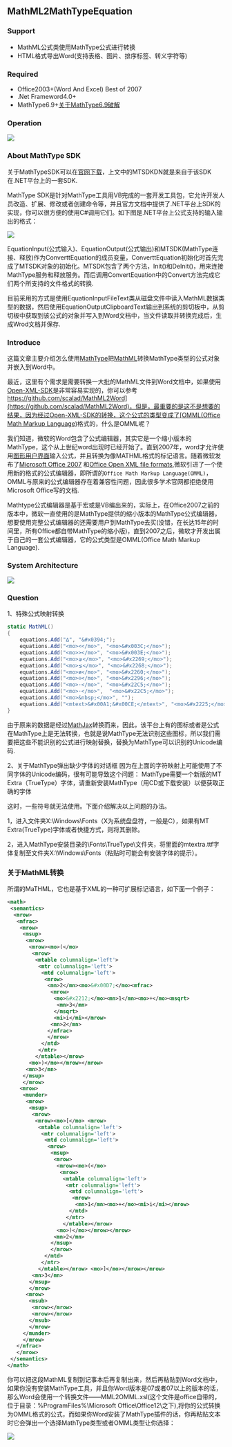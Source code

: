 ## MathML2MathTypeEquation ##

### Support ###
* MathML公式类使用MathType公式进行转换
* HTML格式导出Word(支持表格、图片、排序标签、转义字符等)

### Required ###
* Office2003+(Word And Excel) Best of 2007
* .Net Frameword4.0+
* MathType6.9+[关于MathType6.9破解](http://pan.baidu.com/s/1nuDCh4H)

### Operation ###
![](https://github.com/scalad/MathML2MathTypeEquation/blob/master/doc/effect.gif)

### About MathType SDK ###
关于MathTypeSDK可以在[官网下载](https://www.dessci.com/en/reference/sdk/)，上文中的MTSDKDN就是来自于该SDK在.NET平台上的一套SDK.

MathType SDK是针对MathType工具用VB完成的一套开发工具包，它允许开发人员改造、扩展、修改或者创建命令等，并且官方文档中提供了.NET平台上SDK的实现，你可以很方便的使用C#调用它们。如下图是.NET平台上公式支持的输入输出的格式：

![](https://github.com/scalad/MathML2MathTypeEquation/blob/master/doc/image/MTSDKDN.png)

EquationInput(公式输入)、EquationOutput(公式输出)和MTSDK(MathType连接、释放)作为ConverttEquation的成员变量，ConverttEquation初始化时首先完成了MTSDK对象的初始化。MTSDK包含了两个方法，Init()和DeInit()，用来连接MathType服务和释放服务。而后调用ConvertEquation中的Convert方法完成它们两个所支持的文件格式的转换.

目前采用的方式是使用EquationInputFileText类从磁盘文件中读入MathML数据类型的数据，然后使用EquationOutputClipboardText输出到系统的剪切板中，从剪切板中获取到该公式的对象并写入到Word文档中，当文件读取并转换完成后，生成Wrod文档并保存.

### Introduce ###

这篇文章主要介绍怎么使用[MathType](https://www.dessci.com/en/reference/sdk/)把[MathML](https://zh.wikipedia.org/wiki/%E6%95%B0%E5%AD%A6%E7%BD%AE%E6%A0%87%E8%AF%AD%E8%A8%80)转换MathType类型的公式对象并嵌入到Word中。

最近，这里有个需求是需要转换一大批的MathML文件到Word文档中，如果使用[Open-XML-SDK](https://github.com/OfficeDev/Open-XML-SDK)是非常容易实现的，你可以参考[https://github.com/scalad/MathML2Word](https://github.com/scalad/MathML2Word)，但是，最重要的是这不是想要的结果，因为经过Open-XML-SDK的转换，这个公式的类型变成了[OMML(Office Math Markup Language)](https://en.wikipedia.org/wiki/Mathematical_markup_language)格式的，什么是OMML呢？

我们知道，微软的Word包含了公式编辑器，其实它是一个缩小版本的MathType，这个从上世纪word出现时已经开始了。直到2007年，word才允许使用[图形用户界面](https://en.wikipedia.org/wiki/Graphical_user_interface)输入公式，并且转换为像MATHML格式的标记语言。随着微软发布了[Microsoft Office 2007](https://en.wikipedia.org/wiki/Microsoft_Office_2007) 和[Office Open XML file formats](https://en.wikipedia.org/wiki/Office_Open_XML_file_formats),微软引进了一个使用新的格式的公式编辑器，即所谓的`Office Math Markup Language(OMML)`，OMML与原来的公式编辑器存在着兼容性问题，因此很多学术官网都拒绝使用Microsoft Office写的文档.

Mathtype公式编辑器是基于宏或是VB编出来的，实际上，在Office2007之前的版本中，微软一直使用的是MathType提供的缩小版本的MathType公式编辑器，想要使用完整公式编辑器的还需要用户到MathType去买(没错，在长达15年的时间里，所有Office都自带MathType的缩小版)，直到2007之后，微软才开发出属于自己的一套公式编辑器，它的公式类型是OMML(Office Math Markup Language).

### System Architecture ###
![](https://github.com/scalad/MathML2MathTypeEquation/blob/master/doc/image/mathml转word系统架构.png)

### Question ###
1、特殊公式映射转换

```C#
static MathML()
{
    equations.Add("∆", "&#x0394;");
    equations.Add("<mo><</mo>", "<mo>&#x003C;</mo>");
    equations.Add("<mo>></mo>", "<mo>&#x003E;</mo>");
    equations.Add("<mo>⪈</mo>", "<mo>&#x2269;</mo>");
    equations.Add("<mo>⪇</mo>", "<mo>&#x2268;</mo>");
    equations.Add("<mo>≢</mo>", "<mo>&#x2260;</mo>");
    equations.Add("<mo>⊝</mo>", "<mo>&#x2296;</mo>");
    equations.Add("<mo>·</mo>", "<mo>&#x22C5;</mo>");
    equations.Add("<mo>⋅</mo>",  "<mo>&#x22C5;</mo>");
    equations.Add("<mo>&nbsp;</mo>", "");
    equations.Add("<mtext>&#x00A1;&#x00CE;</mtext>", "<mo>&#x2225;</mo>");//||
}
```
由于原来的数据是经过[MathJax](https://github.com/mathjax/MathJax)转换而来，因此，该平台上有的图标或者是公式在MathType上是无法转换，也就是说MathType无法识别这些图标，所以我们需要把这些不能识别的公式进行映射替换，替换为MathType可以识别的Unicode编码.

2、关于MathType弹出缺少字体的对话框
因为在上面的字符映射上可能使用了不同字体的Unicode编码，很有可能导致这个问题：
MathType需要一个新版的MT Extra（TrueType）字体，请重新安装MathType（用CD或下载安装）以便获取正确的字体

这时，一些符号就无法使用。下面介绍解决以上问题的办法。

1，进入文件夹X:\Windows\Fonts（X为系统盘盘符，一般是C），如果有MT Extra(TrueType)字体或者快捷方式，则将其删除。

2，进入MathType安装目录的\Fonts\TrueType\文件夹，将里面的mtextra.ttf字体复制至文件夹X:\Windows\Fonts（粘贴时可能会有安装字体的提示）。

### 关于MathML转换 ###

所谓的MaTHML，它也是基于XML的一种可扩展标记语言，如下面一个例子：

```xml
<math>
 <semantics>
  <mrow>
   <mfrac>
    <mrow>
     <msup>
      <mrow>
       <mrow><mo>(</mo>
        <mrow>
         <mtable columnalign='left'>
          <mtr columnalign='left'>
           <mtd columnalign='left'>
            <mrow>
             <mn>2</mn><mo>&#x00D7;</mo><mfrac>
              <mrow>
               <mo>&#x2212;</mo><mn>1</mn><mo>+</mo><msqrt>
                <mn>3</mn>
               </msqrt>
               <mi>i</mi></mrow>
              <mn>2</mn>
             </mfrac>
             </mrow>
           </mtd>
          </mtr>        
         </mtable></mrow>
       <mo>)</mo></mrow></mrow>
      <mn>3</mn>
     </msup>
     </mrow>
    <mrow>
     <munder>
      <mrow>
       <msup>
        <mrow>
         <mrow><mo>[</mo> <mrow>
          <mtable columnalign='left'>
           <mtr columnalign='left'>
            <mtd columnalign='left'>
             <mrow>
              <msup>
               <mrow>
                <mrow><mo>(</mo>
                 <mrow>
                  <mtable columnalign='left'>
                   <mtr columnalign='left'>
                    <mtd columnalign='left'>
                     <mrow>
                      <mn>1</mn><mo>+</mo><mi>i</mi></mrow>
                    </mtd>
                   </mtr>                  
                  </mtable></mrow>
                <mo>)</mo></mrow></mrow>
               <mn>2</mn>
              </msup>
              </mrow>
            </mtd>
           </mtr>          
          </mtable></mrow> <mo>]</mo></mrow></mrow>
        <mn>3</mn>
       </msup>
       </mrow>
      <mrow>
       <msub>
        <mrow></mrow>
        <mrow></mrow>
       </msub>
       </mrow>
     </munder>
     </mrow>
   </mfrac>
   </mrow>
 </semantics>
</math>
```
你可以把这段MathML复制到记事本后再复制出来，然后再粘贴到Word文档中，如果你没有安装MathType工具，并且你Word版本是07或者07以上的版本的话，那么Word会使用一个转换文件——MML2OMML.xsl(这个文件是office自带的，位于目录：%ProgramFiles%\Microsoft Office\Office12\之下),将你的公式转换为OMML格式的公式，而如果你Word安装了MathType插件的话，你再粘贴文本时它会弹出一个选择MathType类型或者OMML类型让你选择：

![](https://github.com/scalad/MathML2MathTypeEquation/blob/master/doc/image/mathtypePast.png)